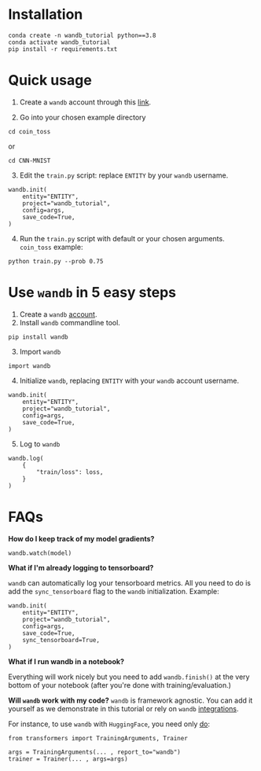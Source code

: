 # Installation

```
conda create -n wandb_tutorial python==3.8
conda activate wandb_tutorial
pip install -r requirements.txt
```

# Quick usage

1. Create a `wandb` account through this [link](https://wandb.auth0.com/login?state=hKFo2SBMTmdzNXY4dkRILS1qSGdIUzNjUEE2UHAyT081N240RaFupWxvZ2luo3RpZNkgTXd0MVlLSWhLcENNWXRBRG1HM1Rjc0lqWkY5RkU4REujY2lk2SBWU001N1VDd1Q5d2JHU3hLdEVER1FISUtBQkhwcHpJdw&client=VSM57UCwT9wbGSxKtEDGQHIKABHppzIw&protocol=oauth2&nonce=dHRUVXJDbDF1c0c5alFtXw%3D%3D&redirect_uri=https%3A%2F%2Fapi.wandb.ai%2Foidc%2Fcallback&response_mode=form_post&response_type=id_token&scope=openid%20profile%20email&signup=true).

2. Go into your chosen example directory

```
cd coin_toss
```

or

```
cd CNN-MNIST
```

3. Edit the `train.py` script: replace `ENTITY` by your `wandb` username.

```
wandb.init(
    entity="ENTITY",
    project="wandb_tutorial",
    config=args,
    save_code=True,
)
```

4. Run the `train.py` script with default or your chosen arguments. `coin_toss` example:

```
python train.py --prob 0.75
```

# Use `wandb` in 5 easy steps

1. Create a `wandb` [account](https://wandb.auth0.com/login?state=hKFo2SBMTmdzNXY4dkRILS1qSGdIUzNjUEE2UHAyT081N240RaFupWxvZ2luo3RpZNkgTXd0MVlLSWhLcENNWXRBRG1HM1Rjc0lqWkY5RkU4REujY2lk2SBWU001N1VDd1Q5d2JHU3hLdEVER1FISUtBQkhwcHpJdw&client=VSM57UCwT9wbGSxKtEDGQHIKABHppzIw&protocol=oauth2&nonce=dHRUVXJDbDF1c0c5alFtXw%3D%3D&redirect_uri=https%3A%2F%2Fapi.wandb.ai%2Foidc%2Fcallback&response_mode=form_post&response_type=id_token&scope=openid%20profile%20email&signup=true).
2. Install `wandb` commandline tool.

```
pip install wandb
```

3. Import `wandb`

```
import wandb
```

4. Initialize `wandb`, replacing `ENTITY` with your `wandb` account username.

```
wandb.init(
    entity="ENTITY",
    project="wandb_tutorial",
    config=args,
    save_code=True,
)
```

5. Log to `wandb`

```
wandb.log(
    {
        "train/loss": loss,
    }
)
```

# FAQs

**How do I keep track of my model gradients?**

```
wandb.watch(model)
```

**What if I'm already logging to tensorboard?**

`wandb` can automatically log your tensorboard metrics. All you need to do is add the `sync_tensorboard` flag to the `wandb` initialization. Example:

```
wandb.init(
    entity="ENTITY",
    project="wandb_tutorial",
    config=args,
    save_code=True,
    sync_tensorboard=True,
)
```

**What if I run wandb in a notebook?**

Everything will work nicely but you need to add `wandb.finish()` at the very bottom of your notebook (after you're done with training/evaluation.)

**Will `wandb` work with my code?**
`wandb` is framework agnostic. You can add it yourself as we demonstrate in this tutorial or rely on `wandb` [integrations](https://docs.wandb.ai/guides/integrations).

For instance, to use `wandb` with `HuggingFace`, you need only [do](https://docs.wandb.ai/guides/integrations/huggingface):

```
from transformers import TrainingArguments, Trainer

args = TrainingArguments(... , report_to="wandb")
trainer = Trainer(... , args=args)
```
